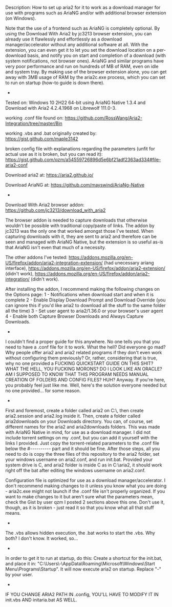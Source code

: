 Description: How to set up aria2 for it to work as a download manager for use with programs such as AriaNG and/or with additional browser extension (on Windows).

Note that the use of a frontend such as AriaNG is completely optional. By using the Download With Aria2 by jc3213 browser extension, you can already use it flawlessly and effortlessly as a download manager/accelerator without any additional software at all. With the extension, you can even get it to let you set the download location on a per-download basis, and notify you on start and completion of a download (with system notifications, not browser ones). AriaNG and similar programs have very poor performance and run on hundreds of MB of RAM, even on idle and system tray. By making use of the browser extension alone, you can get away with 3MB usage of RAM by the aria2c.exe process, which you can set to run on startup (how-to guide is down there).

-

Tested on: Windows 10 2H22 64-bit using AriaNG Native 1.3.4 and Download with Aria2 
4.2.4.1968 on Librewolf 111.0-3.

working .conf file found on: https://github.com/RossWang/Aria2-Integration/tree/master/Bin

working .vbs and .bat originally created by: https://gist.github.com/maple3142

broken config file with explanations regarding the parameters (unfit for actual use as it is broken, but you can read it): https://gist.github.com/qzm/a54559726896d5e6bf21adf2363ad334#file-aria2-conf

Download aria2 at: https://aria2.github.io/

Download AriaNG at: https://github.com/mayswind/AriaNg-Native

-

Download With Aria2 browser addon: https://github.com/jc3213/download_with_aria2

The browser addon is needed to capture downloads that otherwise wouldn't be possible with traditional copy/paste of links. The addon by jc3213 was the only one that worked amongst those I've tested. When capturing downloads with it, they are sent to aria2 and therefore can be seen and managed with AriaNG Native, but the extension is so useful as-is that AriaNG isn't even that much of a necessity.

The other addons I've tested: https://addons.mozilla.org/en-US/firefox/addon/aria2-integration-extension/ (had unecessary ariang interface), https://addons.mozilla.org/en-US/firefox/addon/aria2-extension/ (didn't work), https://addons.mozilla.org/en-US/firefox/addon/aria2-integration/ (didn't work).

After installing the addon, I recommend making the following changes on the Options page:
1 - Notifications when download start and when it is complete
2 - Enable Display Download Prompt and Download Override (you can ignore this if you'd like aria2 to download all the stuff to the same folder all the time)
3 - Set user agent to aria2/1.36.0 or your browser's user agent
4 - Enable both Capture Browser Downloads and Always Capture Downloads.

-

I couldn't find a proper guide for this anywhere. No one tells you that you need to have a .conf file for it to work. What the hell?
Did everyone go mad? Why people offer aria2 and aria2 related programs if they don't even work without configuring them previously?
Or, rather, considering that is true, why no one provided a FUCKING QUICKSTART GUIDE ON THIS SHIT? WHAT THE HELL, YOU FUCKING MORONS?
DO I LOOK LIKE AN ORACLE? AM I SUPPOSED TO KNOW THAT THIS PROGRAM NEEDS MANUAL CREATION OF FOLDERS AND CONFIG FILES? HUH?
Anyway. If you're here, you probably feel just like me. Well, here's the solution everyone needed but no one provided... for some reason.

-

First and foremost, create a folder called aria2 on C:\\, then create aria2.session and aria2.log inside it. Then, create a folder called aria2downloads on your Downloads directory. You can, of course, set different names for the aria2 and aria2downloads folders. This was made with AriaNG Native in mind, for use as a download manager. I did not include torrent settings on my .conf, but you can add it yourself with the links I provided. Just copy the torrent-related parameters to the .conf file below the #---------- part and it should be fine. After those steps, all you need to do is copy the three files of this repository to the aria2 folder, set your windows username on aria2.conf, and run init.bat. Provided your system drive is C, and aria2 folder is inside C as in C:\aria2, it should work right off the bat after editing the windows username on aria2.conf.

Configuration file is optimized for use as a download manager/accelerator. I don't recommend making changes to it unless you know what you are doing - aria2c.exe might not launch if the .conf file isn't properly organized. If you want to make changes to it but aren't sure what the parameters mean, check the Gist by user qzm I posted 2 sections above this one. Don't use it, though, as it is broken - just read it so that you know what all that stuff means.

-

The .vbs allows hidden execution, the .bat works to start the .vbs. Why both? I don't know. It worked, so...

-

In order to get it to run at startup, do this:
Create a shortcut for the init.bat, and place it in: "C:\Users\\-\AppData\Roaming\Microsoft\Windows\Start Menu\Programs\Startup".
It will now execute aria2 on startup. Replace "-" by your user.

-

IF YOU CHANGE ARIA2 PATH IN .config, YOU'LL HAVE TO MODIFY IT IN init.vbs AND initaria.bat AS WELL.
